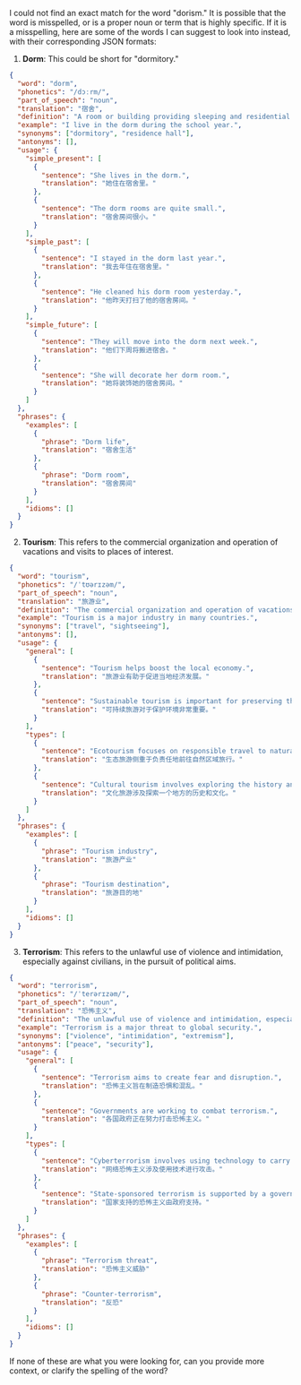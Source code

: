 I could not find an exact match for the word "dorism." It is possible that the word is misspelled, or is a proper noun or term that is highly specific. If it is a misspelling, here are some of the words I can suggest to look into instead, with their corresponding JSON formats:

1.  **Dorm**: This could be short for "dormitory."

```json
{
  "word": "dorm",
  "phonetics": "/dɔːrm/",
  "part_of_speech": "noun",
  "translation": "宿舍",
  "definition": "A room or building providing sleeping and residential quarters for large numbers of people, especially students in a college or boarding school.",
  "example": "I live in the dorm during the school year.",
  "synonyms": ["dormitory", "residence hall"],
  "antonyms": [],
  "usage": {
    "simple_present": [
      {
        "sentence": "She lives in the dorm.",
        "translation": "她住在宿舍里。"
      },
      {
        "sentence": "The dorm rooms are quite small.",
        "translation": "宿舍房间很小。"
      }
    ],
    "simple_past": [
      {
        "sentence": "I stayed in the dorm last year.",
        "translation": "我去年住在宿舍里。"
      },
      {
        "sentence": "He cleaned his dorm room yesterday.",
        "translation": "他昨天打扫了他的宿舍房间。"
      }
    ],
    "simple_future": [
      {
        "sentence": "They will move into the dorm next week.",
        "translation": "他们下周将搬进宿舍。"
      },
      {
        "sentence": "She will decorate her dorm room.",
        "translation": "她将装饰她的宿舍房间。"
      }
    ]
  },
  "phrases": {
    "examples": [
      {
        "phrase": "Dorm life",
        "translation": "宿舍生活"
      },
      {
        "phrase": "Dorm room",
        "translation": "宿舍房间"
      }
    ],
    "idioms": []
  }
}
```

2.  **Tourism**: This refers to the commercial organization and operation of vacations and visits to places of interest.

```json
{
  "word": "tourism",
  "phonetics": "/ˈtʊərɪzəm/",
  "part_of_speech": "noun",
  "translation": "旅游业",
  "definition": "The commercial organization and operation of vacations and visits to places of interest.",
  "example": "Tourism is a major industry in many countries.",
  "synonyms": ["travel", "sightseeing"],
  "antonyms": [],
  "usage": {
    "general": [
      {
        "sentence": "Tourism helps boost the local economy.",
        "translation": "旅游业有助于促进当地经济发展。"
      },
      {
        "sentence": "Sustainable tourism is important for preserving the environment.",
        "translation": "可持续旅游对于保护环境非常重要。"
      }
    ],
    "types": [
      {
        "sentence": "Ecotourism focuses on responsible travel to natural areas.",
        "translation": "生态旅游侧重于负责任地前往自然区域旅行。"
      },
      {
        "sentence": "Cultural tourism involves exploring the history and culture of a place.",
        "translation": "文化旅游涉及探索一个地方的历史和文化。"
      }
    ]
  },
  "phrases": {
    "examples": [
      {
        "phrase": "Tourism industry",
        "translation": "旅游产业"
      },
      {
        "phrase": "Tourism destination",
        "translation": "旅游目的地"
      }
    ],
    "idioms": []
  }
}
```

3.  **Terrorism**: This refers to the unlawful use of violence and intimidation, especially against civilians, in the pursuit of political aims.

```json
{
  "word": "terrorism",
  "phonetics": "/ˈterərɪzəm/",
  "part_of_speech": "noun",
  "translation": "恐怖主义",
  "definition": "The unlawful use of violence and intimidation, especially against civilians, in the pursuit of political aims.",
  "example": "Terrorism is a major threat to global security.",
  "synonyms": ["violence", "intimidation", "extremism"],
  "antonyms": ["peace", "security"],
  "usage": {
    "general": [
      {
        "sentence": "Terrorism aims to create fear and disruption.",
        "translation": "恐怖主义旨在制造恐惧和混乱。"
      },
      {
        "sentence": "Governments are working to combat terrorism.",
        "translation": "各国政府正在努力打击恐怖主义。"
      }
    ],
    "types": [
      {
        "sentence": "Cyberterrorism involves using technology to carry out attacks.",
        "translation": "网络恐怖主义涉及使用技术进行攻击。"
      },
      {
        "sentence": "State-sponsored terrorism is supported by a government.",
        "translation": "国家支持的恐怖主义由政府支持。"
      }
    ]
  },
  "phrases": {
    "examples": [
      {
        "phrase": "Terrorism threat",
        "translation": "恐怖主义威胁"
      },
      {
        "phrase": "Counter-terrorism",
        "translation": "反恐"
      }
    ],
    "idioms": []
  }
}
```

If none of these are what you were looking for, can you provide more context, or clarify the spelling of the word?
 